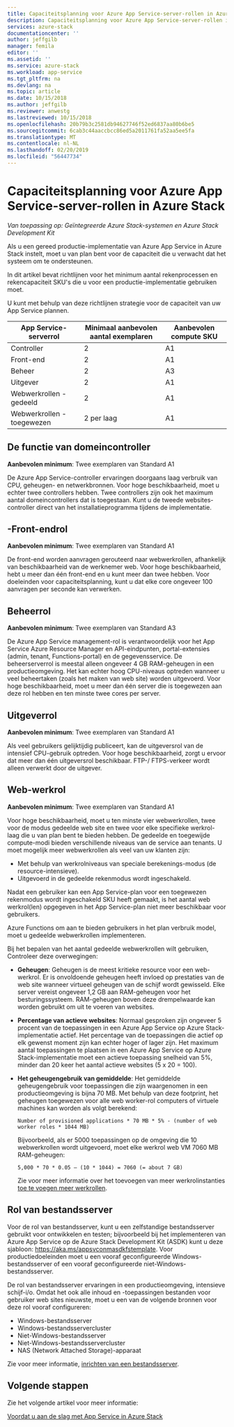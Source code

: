 ```yaml
---
title: Capaciteitsplanning voor Azure App Service-server-rollen in Azure Stack | Microsoft Docs
description: Capaciteitsplanning voor Azure App Service-server-rollen in Azure Stack
services: azure-stack
documentationcenter: ''
author: jeffgilb
manager: femila
editor: ''
ms.assetid: ''
ms.service: azure-stack
ms.workload: app-service
ms.tgt_pltfrm: na
ms.devlang: na
ms.topic: article
ms.date: 10/15/2018
ms.author: jeffgilb
ms.reviewer: anwestg
ms.lastreviewed: 10/15/2018
ms.openlocfilehash: 20b79b3c2581db94627746f52ed6837aa80b6be5
ms.sourcegitcommit: 6cab3c44aaccbcc86ed5a2011761fa52aa5ee5fa
ms.translationtype: MT
ms.contentlocale: nl-NL
ms.lasthandoff: 02/20/2019
ms.locfileid: "56447734"
---
```

# <a name="capacity-planning-for-azure-app-service-server-roles-in-azure-stack"></a>Capaciteitsplanning voor Azure App Service-server-rollen in Azure Stack

*Van toepassing op: Geïntegreerde Azure Stack-systemen en Azure Stack Development Kit*

Als u een gereed productie-implementatie van Azure App Service in Azure Stack instelt, moet u van plan bent voor de capaciteit die u verwacht dat het systeem om te ondersteunen.  

In dit artikel bevat richtlijnen voor het minimum aantal rekenprocessen en rekencapaciteit SKU's die u voor een productie-implementatie gebruiken moet.

U kunt met behulp van deze richtlijnen strategie voor de capaciteit van uw App Service plannen.

| App Service-serverrol | Minimaal aanbevolen aantal exemplaren | Aanbevolen compute SKU|
| --- | --- | --- |
| Controller | 2 | A1 |
| Front-end | 2 | A1 |
| Beheer | 2 | A3 |
| Uitgever | 2 | A1 |
| Webwerkrollen - gedeeld | 2 | A1 |
| Webwerkrollen - toegewezen | 2 per laag | A1 |

## <a name="controller-role"></a>De functie van domeincontroller

**Aanbevolen minimum**: Twee exemplaren van Standard A1

De Azure App Service-controller ervaringen doorgaans laag verbruik van CPU, geheugen- en netwerkbronnen. Voor hoge beschikbaarheid, moet u echter twee controllers hebben. Twee controllers zijn ook het maximum aantal domeincontrollers dat is toegestaan. Kunt u de tweede websites-controller direct van het installatieprogramma tijdens de implementatie.

## <a name="front-end-role"></a>-Front-endrol

**Aanbevolen minimum**: Twee exemplaren van Standard A1

De front-end worden aanvragen gerouteerd naar webwerkrollen, afhankelijk van beschikbaarheid van de werknemer web. Voor hoge beschikbaarheid, hebt u meer dan één front-end en u kunt meer dan twee hebben. Voor doeleinden voor capaciteitsplanning, kunt u dat elke core ongeveer 100 aanvragen per seconde kan verwerken.

## <a name="management-role"></a>Beheerrol

**Aanbevolen minimum**: Twee exemplaren van Standard A3

De Azure App Service management-rol is verantwoordelijk voor het App Service Azure Resource Manager en API-eindpunten, portal-extensies (admin, tenant, Functions-portal) en de gegevensservice. De beheerserverrol is meestal alleen ongeveer 4 GB RAM-geheugen in een productieomgeving. Het kan echter hoog CPU-niveaus optreden wanneer u veel beheertaken (zoals het maken van web site) worden uitgevoerd. Voor hoge beschikbaarheid, moet u meer dan één server die is toegewezen aan deze rol hebben en ten minste twee cores per server.

## <a name="publisher-role"></a>Uitgeverrol

**Aanbevolen minimum**: Twee exemplaren van Standard A1

Als veel gebruikers gelijktijdig publiceert, kan de uitgeversrol van de intensief CPU-gebruik optreden. Voor hoge beschikbaarheid, zorgt u ervoor dat meer dan één uitgeversrol beschikbaar. FTP-/ FTPS-verkeer wordt alleen verwerkt door de uitgever.

## <a name="web-worker-role"></a>Web-werkrol

**Aanbevolen minimum**: Twee exemplaren van Standard A1

Voor hoge beschikbaarheid, moet u ten minste vier webwerkrollen, twee voor de modus gedeelde web site en twee voor elke specifieke werkrol-laag die u van plan bent te bieden hebben. De gedeelde en toegewijde compute-modi bieden verschillende niveaus van de service aan tenants. U moet mogelijk meer webwerkrollen als veel van uw klanten zijn:

- Met behulp van werkrolniveaus van speciale berekenings-modus (de resource-intensieve).
- Uitgevoerd in de gedeelde rekenmodus wordt ingeschakeld.

Nadat een gebruiker kan een App Service-plan voor een toegewezen rekenmodus wordt ingeschakeld SKU heeft gemaakt, is het aantal web werkrol(len) opgegeven in het App Service-plan niet meer beschikbaar voor gebruikers.

Azure Functions om aan te bieden gebruikers in het plan verbruik model, moet u gedeelde webwerkrollen implementeren.

Bij het bepalen van het aantal gedeelde webwerkrollen wilt gebruiken, Controleer deze overwegingen:

- **Geheugen**: Geheugen is de meest kritieke resource voor een web-werkrol. Er is onvoldoende geheugen heeft invloed op prestaties van de web site wanneer virtueel geheugen van de schijf wordt gewisseld. Elke server vereist ongeveer 1,2 GB aan RAM-geheugen voor het besturingssysteem. RAM-geheugen boven deze drempelwaarde kan worden gebruikt om uit te voeren van websites.
- **Percentage van actieve websites**: Normaal gesproken zijn ongeveer 5 procent van de toepassingen in een Azure App Service op Azure Stack-implementatie actief. Het percentage van de toepassingen die actief op elk gewenst moment zijn kan echter hoger of lager zijn. Het maximum aantal toepassingen te plaatsen in een Azure App Service op Azure Stack-implementatie moet een actieve toepassing snelheid van 5%, minder dan 20 keer het aantal actieve websites (5 x 20 = 100).
- **Het geheugengebruik van gemiddelde**: Het gemiddelde geheugengebruik voor toepassingen die zijn waargenomen in een productieomgeving is bijna 70 MB. Met behulp van deze footprint, het geheugen toegewezen voor alle web worker-rol computers of virtuele machines kan worden als volgt berekend:

   `Number of provisioned applications * 70 MB * 5% - (number of web worker roles * 1044 MB)`

   Bijvoorbeeld, als er 5000 toepassingen op de omgeving die 10 webwerkrollen wordt uitgevoerd, moet elke werkrol web VM 7060 MB RAM-geheugen:

   `5,000 * 70 * 0.05 – (10 * 1044) = 7060 (= about 7 GB)`

   Zie voor meer informatie over het toevoegen van meer werkrolinstanties [toe te voegen meer werkrollen](azure-stack-app-service-add-worker-roles.md).

## <a name="file-server-role"></a>Rol van bestandsserver

Voor de rol van bestandsserver, kunt u een zelfstandige bestandsserver gebruikt voor ontwikkelen en testen; bijvoorbeeld bij het implementeren van Azure App Service op de Azure Stack Development Kit (ASDK) kunt u deze sjabloon: https://aka.ms/appsvconmasdkfstemplate. Voor productiedoeleinden moet u een vooraf geconfigureerde Windows-bestandsserver of een vooraf geconfigureerde niet-Windows-bestandsserver.

De rol van bestandsserver ervaringen in een productieomgeving, intensieve schijf-i/o. Omdat het ook alle inhoud en -toepassingen bestanden voor gebruiker web sites nieuwste, moet u een van de volgende bronnen voor deze rol vooraf configureren:

- Windows-bestandsserver
- Windows-bestandsservercluster
- Niet-Windows-bestandsserver
- Niet-Windows-bestandsservercluster
- NAS (Network Attached Storage)-apparaat

Zie voor meer informatie, [inrichten van een bestandsserver](azure-stack-app-service-before-you-get-started.md#prepare-the-file-server).

## <a name="next-steps"></a>Volgende stappen

Zie het volgende artikel voor meer informatie:

[Voordat u aan de slag met App Service in Azure Stack](azure-stack-app-service-before-you-get-started.md)
